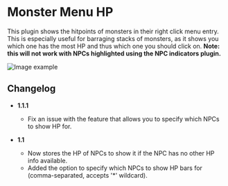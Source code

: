 # Monster Menu HP

This plugin shows the hitpoints of monsters in their right click menu entry. This is especially useful for barraging 
stacks of monsters, as it shows you which one has the most HP and thus which one you should click on. 
**Note: this will not work with NPCs highlighted using the NPC indicators plugin.** 

![Image example](https://i.imgur.com/JBwmeyE.png)

## Changelog
 - **1.1.1**
   - Fix an issue with the feature that allows you to specify which NPCs to show HP for.
 
 - **1.1**
   - Now stores the HP of NPCs to show it if the NPC has no other HP info available.
   - Added the option to specify which NPCs to show HP bars for (comma-separated, accepts '*' wildcard).
